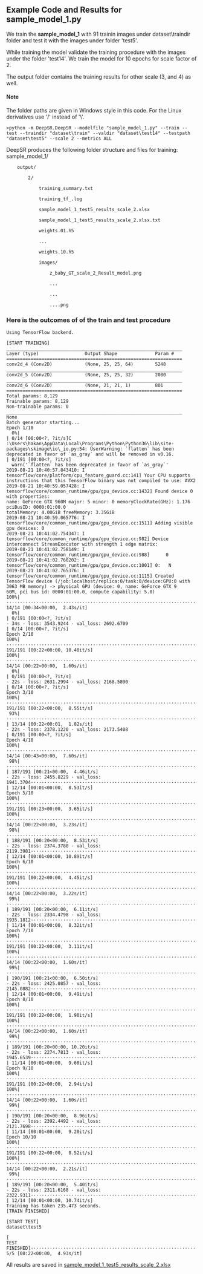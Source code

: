 ## Example Code and Results for **sample_model_1.py**

We train the **sample_model_1** with 91 trainin images under dataset\traindir folder and test it with the images under folder 'test5'. 

While training the model validate the training procedure with the images under the folder 'test14'. We train the model for 10 epochs for scale factor of 2.

The output folder contains the training results for other scale (3, and 4) as well.

#### Note
The folder paths are given in Windows style in this code. For the Linux derivatives use '/' instead of '\\'.

    >python -m DeepSR.DeepSR --modelfile "sample_model_1.py" --train --test --traindir "dataset\train" --valdir "dataset\test14" --testpath "dataset\test5" --scale 2 --metrics ALL


DeepSR produces the following folder structure and files for training:
    sample_model_1/
    
        output/
        
            2/
            
                training_summary.txt
                
                training_tf_.log
                
                sample_model_1_test5_results_scale_2.xlsx
                
                sample_model_1_test5_results_scale_2.xlsx.txt
                
                weights.01.h5
                
                ...
                
                weights.10.h5
                
                images/
                
                    z_baby_GT_scale_2_Result_model.png
                    
                    ...
                    
                    ...
                    
                    ....png
            
                
        


### Here is the outcomes of of the train and test procedure 


    Using TensorFlow backend.
    
    [START TRAINING]
    _________________________________________________________________
    Layer (type)                 Output Shape              Param #
    =================================================================
    conv2d_4 (Conv2D)            (None, 25, 25, 64)        5248
    _________________________________________________________________
    conv2d_5 (Conv2D)            (None, 25, 25, 32)        2080
    _________________________________________________________________
    conv2d_6 (Conv2D)            (None, 21, 21, 1)         801
    =================================================================
    Total params: 8,129
    Trainable params: 8,129
    Non-trainable params: 0
    _________________________________________________________________
    None
    Batch generator starting...
    Epoch 1/10
      0%|                                                                                                                                                                                                    | 0/14 [00:00<?, ?it/s]C
    :\Users\hakan\AppData\Local\Programs\Python\Python36\lib\site-packages\skimage\io\_io.py:54: UserWarning: `flatten` has been deprecated in favor of `as_gray` and will be removed in v0.16.             | 0/191 [00:00<?, ?it/s]
      warn('`flatten` has been deprecated in favor of `as_gray`'
    2019-08-21 10:40:57.843410: I tensorflow/core/platform/cpu_feature_guard.cc:141] Your CPU supports instructions that this TensorFlow binary was not compiled to use: AVX2
    2019-08-21 10:40:59.057428: I tensorflow/core/common_runtime/gpu/gpu_device.cc:1432] Found device 0 with properties:
    name: GeForce GTX 960M major: 5 minor: 0 memoryClockRate(GHz): 1.176
    pciBusID: 0000:01:00.0
    totalMemory: 4.00GiB freeMemory: 3.35GiB
    2019-08-21 10:40:59.065776: I tensorflow/core/common_runtime/gpu/gpu_device.cc:1511] Adding visible gpu devices: 0
    2019-08-21 10:41:02.754347: I tensorflow/core/common_runtime/gpu/gpu_device.cc:982] Device interconnect StreamExecutor with strength 1 edge matrix:
    2019-08-21 10:41:02.758149: I tensorflow/core/common_runtime/gpu/gpu_device.cc:988]      0
    2019-08-21 10:41:02.760202: I tensorflow/core/common_runtime/gpu/gpu_device.cc:1001] 0:   N
    2019-08-21 10:41:02.765376: I tensorflow/core/common_runtime/gpu/gpu_device.cc:1115] Created TensorFlow device (/job:localhost/replica:0/task:0/device:GPU:0 with 3063 MB memory) -> physical GPU (device: 0, name: GeForce GTX 9
    60M, pci bus id: 0000:01:00.0, compute capability: 5.0)
    100%|···························································································································································································| 14/14 [00:34<00:00,  2.43s/it]
      0%|                                                                                                                                                                                                   | 0/191 [00:00<?, ?it/s]
    - 34s - loss: 3543.9244 - val_loss: 2692.6709                                                                                                                                                            | 0/14 [00:00<?, ?it/s]
    Epoch 2/10
    100%|·························································································································································································| 191/191 [00:22<00:00, 10.40it/s]
    100%|···························································································································································································| 14/14 [00:22<00:00,  1.60s/it]
      0%|                                                                                                                                                                                                   | 0/191 [00:00<?, ?it/s]
    - 22s - loss: 2631.2994 - val_loss: 2168.5890                                                                                                                                                            | 0/14 [00:00<?, ?it/s]
    Epoch 3/10
    100%|·························································································································································································| 191/191 [00:22<00:00,  8.55it/s]
     93%|·············································································································································································▋             | 13/14 [00:22<00:01,  1.82s/it]
    - 22s - loss: 2378.1220 - val_loss: 2173.5408                                                                                                                                                           | 0/191 [00:00<?, ?it/s]
    Epoch 4/10
    100%|···························································································································································································| 14/14 [00:43<00:00,  7.60s/it]
     98%|·····················································································································································································▏   | 187/191 [00:21<00:00,  4.46it/s]
    - 22s - loss: 2455.8229 - val_loss: 1941.3704························································································································▎                          | 12/14 [00:01<00:00,  8.53it/s]
    Epoch 5/10
    100%|·························································································································································································| 191/191 [00:23<00:00,  3.65it/s]
    100%|···························································································································································································| 14/14 [00:22<00:00,  3.23s/it]
     98%|······················································································································································································   | 188/191 [00:20<00:00,  8.53it/s]
    - 22s - loss: 2374.3780 - val_loss: 2119.3981························································································································▎                          | 12/14 [00:01<00:00, 10.89it/s]
    Epoch 6/10
    100%|·························································································································································································| 191/191 [00:22<00:00,  4.45it/s]
    100%|···························································································································································································| 14/14 [00:22<00:00,  3.22s/it]
     99%|·······················································································································································································  | 189/191 [00:20<00:00,  6.11it/s]
    - 22s - loss: 2334.4798 - val_loss: 1935.1812··········································································································▉                                        | 11/14 [00:01<00:00,  8.32it/s]
    Epoch 7/10
    100%|·························································································································································································| 191/191 [00:22<00:00,  3.11it/s]
    100%|···························································································································································································| 14/14 [00:22<00:00,  1.60s/it]
     99%|························································································································································································ | 190/191 [00:21<00:00,  6.50it/s]
    - 22s - loss: 2425.0857 - val_loss: 2145.0882························································································································▎                          | 12/14 [00:01<00:00,  9.49it/s]
    Epoch 8/10
    100%|·························································································································································································| 191/191 [00:22<00:00,  1.90it/s]
    100%|···························································································································································································| 14/14 [00:22<00:00,  1.60s/it]
     99%|·······················································································································································································  | 189/191 [00:20<00:00, 10.20it/s]
    - 22s - loss: 2274.7813 - val_loss: 1945.6539··········································································································▉                                        | 11/14 [00:01<00:00,  9.60it/s]
    Epoch 9/10
    100%|·························································································································································································| 191/191 [00:22<00:00,  2.94it/s]
    100%|···························································································································································································| 14/14 [00:22<00:00,  1.60s/it]
     99%|························································································································································································ | 190/191 [00:20<00:00,  8.96it/s]
    - 22s - loss: 2392.4492 - val_loss: 2121.7698··········································································································▉                                        | 11/14 [00:01<00:00,  9.20it/s]
    Epoch 10/10
    100%|·························································································································································································| 191/191 [00:22<00:00,  8.52it/s]
    100%|···························································································································································································| 14/14 [00:22<00:00,  2.21s/it]
     99%|·······················································································································································································  | 189/191 [00:20<00:00,  5.40it/s]
    - 22s - loss: 2311.6168 - val_loss: 2322.9311························································································································▎                          | 12/14 [00:01<00:00, 10.74it/s]
    Training has taken 235.473 seconds.
    [TRAIN FINISHED]
    
    [START TEST]
    dataset\test5
                                                                                                                                                                                                                                  [
    TEST FINISHED]····················································································································································································| 5/5 [00:22<00:00,  4.93s/it]

All results are saved in [sample_model_1_test5_results_scale_2.xlsx](sample_model_1/output/2/sample_model_1_test5_results_scale_2.xlsx)